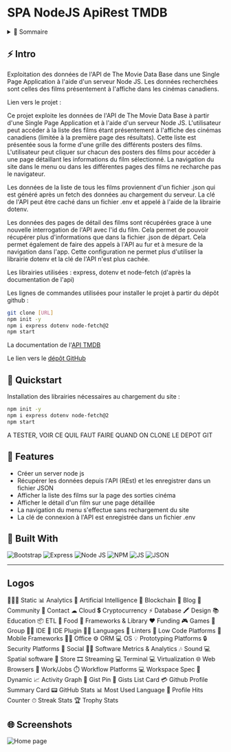 # SPA NodeJS ApiRest TMDB

<!-- TABLE OF CONTENTS -->
<details>
  <summary>🏁 Sommaire</summary>
  <ol>
    <li><a href="#-intro">Intro</a></li>
    <li><a href="#-quickstart">Quickstart</a></li>
    <li><a href="#-features">Features</a></li>
    <li><a href="#-built-with">Built with</a></li>
  </ol>
</details>

## ⚡ Intro

Exploitation des données de l'API de The Movie Data Base dans une Single Page Application à l'aide d'un serveur Node JS.
Les données recherchées sont celles des films présentement à l'affiche dans les cinémas canadiens.

Lien vers le projet : [](https://example.com)

Ce projet exploite les données de l'API de The Movie Data Base à partir d'une Single Page Application et à l'aide d'un serveur Node JS.
L'utilisateur peut accéder à la liste des films étant présentement à l'affiche des cinémas canadiens (limitée à la première page des résultats). Cette liste est présentée sous la forme d'une grille des différents posters des films.
L'utilisateur peut cliquer sur chacun des posters des films pour accéder à une page détaillant les informations du film sélectionné.
La navigation du site dans le menu ou dans les différentes pages des films ne recharche pas le navigateur.

Les données de la liste de tous les films proviennent d'un fichier .json qui est généré après un fetch des données au chargement du serveur. La clé de l'API peut être caché dans un fichier .env et appelé à l'aide de la librairie dotenv.

Les données des pages de détail des films sont récupérées grace à une nouvelle interrogation de l'API avec l'id du film. Cela permet de pouvoir récupérer plus d'informations que dans la fichier .json de départ. Cela permet également de faire des appels à l'API au fur et à mesure de la navigation dans l'app. Cette configuration ne permet plus d'utiliser la librairie dotenv et la clé de l'API n'est plus cachée.


Les librairies utilisées :
express, dotenv et node-fetch (d'après la documentation de l'api)

Les lignes de commandes utilisées pour installer le projet à partir du dépôt github :
```bash
git clone [URL]
npm init -y
npm i express dotenv node-fetch@2
npm start
```

La documentation de l'[API TMDB](https://developer.themoviedb.org/reference/intro/getting-started)

Le lien vers le [dépôt GitHub](https://example.com)


## 🚀 Quickstart

Installation des librairies nécessaires au chargement du site :
```bash
npm init -y
npm i express dotenv node-fetch@2
npm start
```

A TESTER, VOIR CE QUIL FAUT FAIRE QUAND ON CLONE LE DEPOT GIT


## 🎯 Features

- Créer un server node js
- Récupérer les données depuis l'API (REst) et les enregistrer dans un fichier JSON
- Afficher la liste des films sur la page des sorties cinéma
- Afficher le détail d'un film sur une page détaillée
- La navigation du menu s'effectue sans rechargement du site
- La clé de connexion à l'API est enregistrée dans un fichier .env

## 🤖 Built With
![Bootstrap](https://img.shields.io/badge/Bootstrap-563D7C?style=for-the-badge&logo=bootstrap&logoColor=white) ![Express](https://img.shields.io/badge/Express%20js-000000?style=for-the-badge&logo=express&logoColor=white) ![Node JS](https://img.shields.io/badge/Node%20js-339933?style=for-the-badge&logo=nodedotjs&logoColor=white) ![NPM](https://img.shields.io/badge/npm-CB3837?style=for-the-badge&logo=npm&logoColor=white) ![JS](https://img.shields.io/badge/JavaScript-323330?style=for-the-badge&logo=javascript&logoColor=F7DF1E) ![JSON](https://img.shields.io/badge/json-5E5C5C?style=for-the-badge&logo=json&logoColor=white)


---

## Logos
🧑🏼‍🏭 Static
📊 Analytics
🤖 Artificial Intelligence
🔗 Blockchain
📝 Blog
👥 Community
📱 Contact
☁ Cloud
💲 Cryptocurrency
⚡ Database
🖍 Design
📚 Education
📦 ETL
🍔 Food
🚀 Frameworks & Library
❤ Funding
🎮 Games
🤜 Group
👩‍💻 IDE
🔌 IDE Plugin
👩‍💻 Languages
🧐 Linters
🎡 Low Code Platforms
📱 Mobile Frameworks
👨‍💻 Office
⚙️ ORM
💻 OS
💡 Prototyping Platforms
🔒 Security Platforms
👨 Social
👩‍💻 Software Metrics & Analytics
🎶 Sound
💻 Spatial software
🛒 Store
🎞 Streaming
💻 Terminal
💻 Virtualization
🌐 Web Browsers
🥅 Work/Jobs
⏱️ Workflow Platforms
💻 Workspace Spec
🔁 Dynamic
📈 Activity Graph
📑 Gist Pin
📄 Gists List Card
💳 Github Profile Summary Card
📟 GitHub Stats
📊 Most Used Language
🎯 Profile Hits Counter
⏱ Streak Stats
🏆 Trophy Stats


## 🌐 Screenshots

![Home page](./screenshot.png)